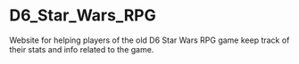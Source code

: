 # D6_Star_Wars_RPG
Website for helping players of the old D6 Star Wars RPG game keep track of their stats and info related to the game.
